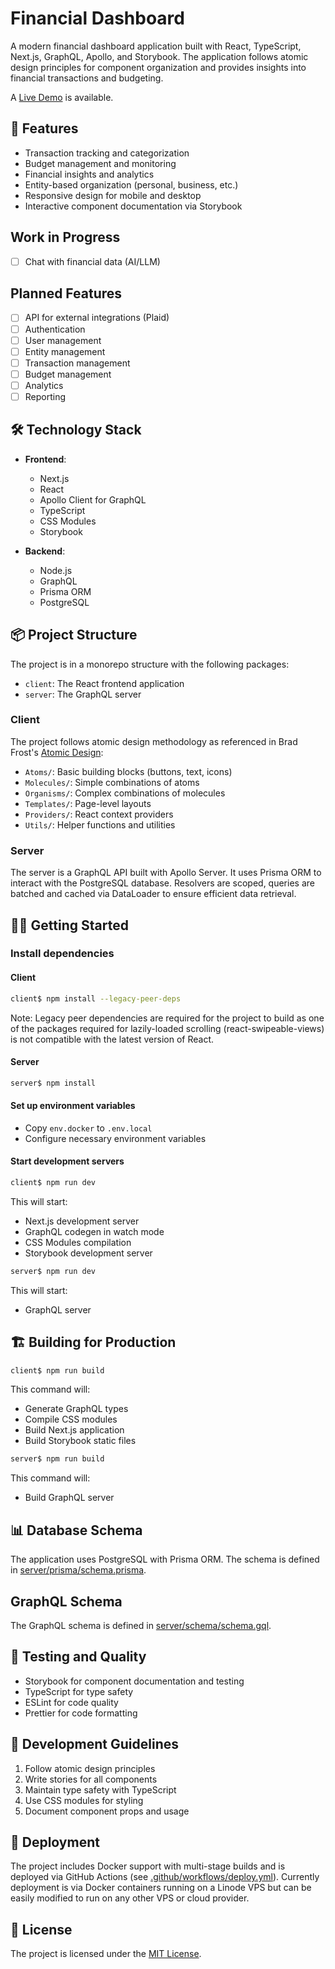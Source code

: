 # Financial Dashboard

A modern financial dashboard application built with React, TypeScript, Next.js, GraphQL, Apollo, and Storybook. The application follows atomic design principles for component organization and provides insights into financial transactions and budgeting.

A [Live Demo](https://dashboard.jordancn.dev) is available.

## 🚀 Features

- Transaction tracking and categorization
- Budget management and monitoring
- Financial insights and analytics
- Entity-based organization (personal, business, etc.)
- Responsive design for mobile and desktop
- Interactive component documentation via Storybook

## Work in Progress

- [ ] Chat with financial data (AI/LLM)

## Planned Features

- [ ] API for external integrations (Plaid)
- [ ] Authentication
- [ ] User management
- [ ] Entity management
- [ ] Transaction management
- [ ] Budget management
- [ ] Analytics
- [ ] Reporting

## 🛠️ Technology Stack

- **Frontend**:

  - Next.js
  - React
  - Apollo Client for GraphQL
  - TypeScript
  - CSS Modules
  - Storybook

- **Backend**:
  - Node.js
  - GraphQL
  - Prisma ORM
  - PostgreSQL

## 📦 Project Structure

The project is in a monorepo structure with the following packages:

- `client`: The React frontend application
- `server`: The GraphQL server

### Client

The project follows atomic design methodology as referenced in Brad Frost's [Atomic Design](https://atomicdesign.bradfrost.com):

- `Atoms/`: Basic building blocks (buttons, text, icons)
- `Molecules/`: Simple combinations of atoms
- `Organisms/`: Complex combinations of molecules
- `Templates/`: Page-level layouts
- `Providers/`: React context providers
- `Utils/`: Helper functions and utilities

### Server

The server is a GraphQL API built with Apollo Server. It uses Prisma ORM to interact with the PostgreSQL database. Resolvers are scoped, queries are batched and cached via DataLoader to ensure efficient data retrieval.

## 🏃‍♂️ Getting Started

### Install dependencies

#### Client

```bash
client$ npm install --legacy-peer-deps
```

Note: Legacy peer dependencies are required for the project to build as one of the packages required for lazily-loaded scrolling (react-swipeable-views) is not compatible with the latest version of React.

#### Server

```bash
server$ npm install
```

#### Set up environment variables

- Copy `env.docker` to `.env.local`
- Configure necessary environment variables

#### Start development servers

```bash
client$ npm run dev
```

This will start:

- Next.js development server
- GraphQL codegen in watch mode
- CSS Modules compilation
- Storybook development server

```bash
server$ npm run dev
```

This will start:

- GraphQL server

## 🏗️ Building for Production

```bash
client$ npm run build
```

This command will:

- Generate GraphQL types
- Compile CSS modules
- Build Next.js application
- Build Storybook static files

```bash
server$ npm run build
```

This command will:

- Build GraphQL server

## 📊 Database Schema

The application uses PostgreSQL with Prisma ORM. The schema is defined in [server/prisma/schema.prisma](server/prisma/schema.prisma).

## GraphQL Schema

The GraphQL schema is defined in [server/schema/schema.gql](server/schema/schema.gql).

## 🧪 Testing and Quality

- Storybook for component documentation and testing
- TypeScript for type safety
- ESLint for code quality
- Prettier for code formatting

## 📝 Development Guidelines

1. Follow atomic design principles
2. Write stories for all components
3. Maintain type safety with TypeScript
4. Use CSS modules for styling
5. Document component props and usage

## 🚀 Deployment

The project includes Docker support with multi-stage builds and is deployed via GitHub Actions (see [.github/workflows/deploy.yml](.github/workflows/deploy.yml)). Currently deployment is via Docker containers running on a Linode VPS but can be easily modified to run on any other VPS or cloud provider.

## 📄 License

The project is licensed under the [MIT License](LICENSE).
